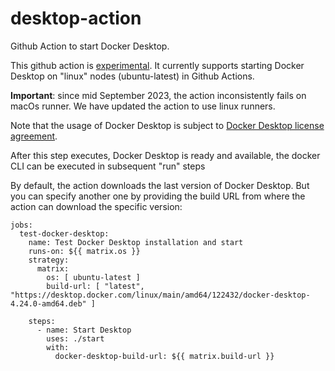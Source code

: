 # desktop-action

Github Action to start Docker Desktop.

This github action is [experimental](https://docs.docker.com/release-lifecycle/#experimental).
It currently supports starting Docker Desktop on "linux" nodes (ubuntu-latest) in Github Actions.

**Important**: since mid September 2023, the action inconsistently fails on macOs runner. We have updated the action to use linux runners.

Note that the usage of Docker Desktop is subject to [Docker Desktop license agreement](https://docs.docker.com/subscription/desktop-license/).

After this step executes, Docker Desktop is ready and available, the docker CLI can be executed in subsequent "run" steps

By default, the action downloads the last version of Docker Desktop. But you can specify another one by providing the build URL from where the action can download the specific version:

```
jobs:
  test-docker-desktop:
    name: Test Docker Desktop installation and start
    runs-on: ${{ matrix.os }}
    strategy:
      matrix:
        os: [ ubuntu-latest ]
        build-url: [ "latest", "https://desktop.docker.com/linux/main/amd64/122432/docker-desktop-4.24.0-amd64.deb" ]

    steps:
      - name: Start Desktop
        uses: ./start
        with:
          docker-desktop-build-url: ${{ matrix.build-url }}
```

